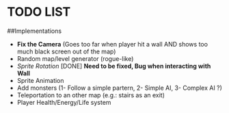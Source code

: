 # TODO LIST
##Implementations
* __Fix the Camera__ (Goes too far when player hit a wall AND shows too much black screen out of the map)
* Random map/level generator (rogue-like)
* _Sprite Rotation_ [DONE] __Need to be fixed, Bug when interacting with Wall__
* Sprite Animation
* Add monsters (1- Follow a simple partern, 2- Simple AI, 3- Complex AI ?)
* Teleportation to an other map (e.g.: stairs as an exit)
* Player Health/Energy/Life system



